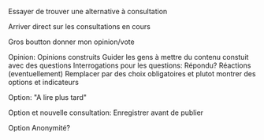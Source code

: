 Essayer de trouver une alternative à consultation

Arriver direct sur les consultations en cours

Gros boutton donner mon opinion/vote

Opinion:
  Opinions construits
    Guider les gens à mettre du contenu constuit avec des questions
  Interrogations pour les questions: Répondu?
  Réactions
    (eventuellement) Remplacer par des choix obligatoires et plutot montrer des options et indicateurs

Option: "A lire plus tard"

Option et nouvelle consultation: Enregistrer avant de publier


Option Anonymité?
